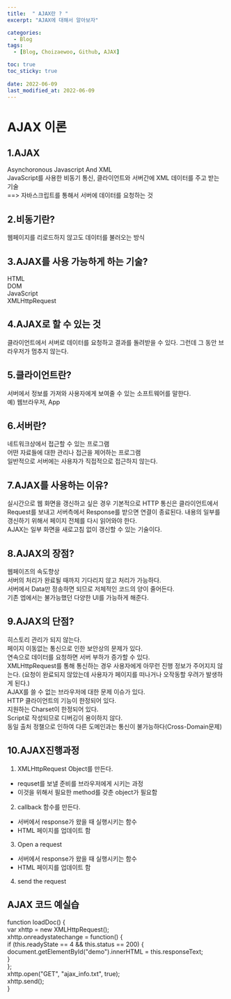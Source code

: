 ```yaml
---
title:  " AJAX란 ? "
excerpt: "AJAX에 대해서 알아보자"

categories:
  - Blog
tags:
  - [Blog, Choizaewoo, Github, AJAX]

toc: true
toc_sticky: true
 
date: 2022-06-09
last_modified_at: 2022-06-09
---
```




# AJAX 이론 



## 1.AJAX 
Asynchoronous Javascript And XML<br>
JavaScript를 사용한 비동기 통신, 클라이언트와 서버간에 XML 데이터를 주고  받는 기술<br>
==> 자바스크립트를 통해서 서버에  데이터를  요청하는 것


##  2.비동기란? 
웹페이지를 리로드하지 않고도 데이터를 불러오는 방식<br>

##  3.AJAX를 사용 가능하게 하는 기술?
HTML<br>
DOM<br>
JavaScript<br>
XMLHttpRequest<br>


##  4.AJAX로 할 수 있는 것 
클라이언트에서 서버로 데이터를 요청하고 결과를 돌려받을 수 있다. 그런데 그 동안 브라우저가 멈추지 않는다.<br>

## 5.클라이언트란?
서버에서 정보를 가져와 사용자에게 보여줄 수 있는 소프트웨어를 말한다. <br>
예) 웹브라우저, App <br>

## 6.서버란?
네트워크상에서 접근할 수 있는 프로그램 <br>
어떤 자료들에 대한 관리나 접근을 제어하는 프로그램 <br>
일반적으로 서버에는 사용자가 직접적으로 접근하지 않는다.  <br>

## 7.AJAX를 사용하는 이유?
실시간으로 웹 화면을 갱신하고 싶은 경우 기본적으로 HTTP 통신은 클라이언트에서 Request를 보내고 서버측에서 Response를 받으면 연결이 종료된다.
내용의 일부를 갱신하기 위해서 페이지 전체를 다시 읽어와야 한다.<br>
AJAX는 일부 화면을 새로고침 없이 갱신할 수 있는 기술이다.<br>

## 8.AJAX의 장점?
웹페이즈의 속도향상 <br>
서버의 처리가 완료될 때까지 기다리지 않고 처리가 가능하다.<br>
서버에서 Data만 정송하면 되므로  저체적인 코드의 양이 줄어든다.<br>
기존 엡에서는 불가능했던 다양한 UI를 가능하게 해준다.<br>
  
## 9.AJAX의 단점?
히스토리 관리가 되지 않는다.<br>
페이지 이동없는 통신으로 인한 보안상의 문제가 있다.<br>
연속으로 데이터를 요청하면 서버 부하가 증가할 수 있다.<br>
XMLHttpRequest를 통해 통신하는 경우 사용자에게 아무런 진행 정보가 주어지지 않는다. (요청이 완료되지 않았는데 사용자가 페이지를 떠나거나 오작동할 우려가 발생하게 된다.)<br>
AJAX를 쓸 수 없는 브라우저에 대한 문제 이슈가 있다.<br>
HTTP 클라이언트의 기능이 한정되어 있다.<br>
지원하는 Charset이 한정되어 있다.<br>
Script로 작성되므로 디버깅이 용이하지 않다.<br>
동일 출처 정챌으로 인하여 다른 도메인과는 통신이 불가능하다(Cross-Domain문제)<br>
  
## 10.AJAX진행과정
1. XMLHttpRequest Object를 만든다.<br>
  * requset를 보낼 준비를 브라우저에게 시키는 과정
  * 이것을 위해서 필요한 method를 갖춘 object가 필요함

2. callback 함수를 만든다.<br>
  * 서버에서  response가 왔을 때 실행시키는 함수
  * HTML 페이지를 업데이트 함

3. Open a request <br>
  * 서버에서 response가 왔을 때 실행시키는 함수
  * HTML 페이지를 업데이트 함
  
4. send the request <br>

  
## AJAX 코드 예실습

function loadDoc() {<br>
var xhttp = new XMLHttpRequest();<br>
xhttp.onreadystatechange = function() {<br>
if (this.readyState == 4 && this.status == 200) {<br>
 document.getElementById("demo").innerHTML =
 this.responseText;<br>
 }<br>
 };<br>
 xhttp.open("GET", "ajax_info.txt", true);<br>
 xhttp.send();<br>
 }<br>





